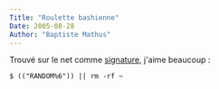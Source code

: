 ```yaml
---
Title: "Roulette bashienne"
Date: 2005-08-28
Author: "Baptiste Mathus"
---
```




Trouvé sur le net comme
[signature](http://mail-index.netbsd.org/netbsd-help/2005/06/23/0000.html),
j'aime beaucoup :

    $ (("RANDOM%6")) || rm -rf ~

